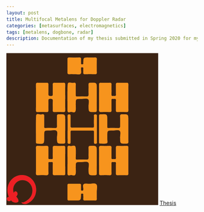 ```yaml
---
layout: post
title: Multifocal Metalens for Doppler Radar
categories: [metasurfaces, electromagnetics]
tags: [metalens, dogbone, radar]
description: Documentation of my thesis submitted in Spring 2020 for my graduate degree.
---
```


![Lens](/assets/media/icons/MetaLens.png)
[Thesis](/assets/media/documents/HouseThesis_Spring20_V2.pdf)

